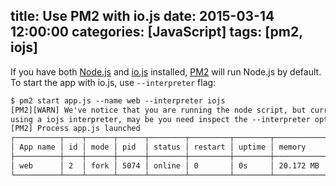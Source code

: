 title: Use PM2 with io.js
date: 2015-03-14 12:00:00
categories: [JavaScript]
tags: [pm2, iojs]
---

If you have both [Node.js] and [io.js] installed, [PM2] will run Node.js by default. To start the app with io.js, use `--interpreter` flag:

```txt
$ pm2 start app.js --name web --interpreter iojs
[PM2][WARN] We've notice that you are running the node script, but currently
using a iojs interpreter, may be you need inspect the --interpreter option.
[PM2] Process app.js launched
┌──────────┬────┬──────┬──────┬────────┬─────────┬────────┬─────────────┬──────────┐
│ App name │ id │ mode │ pid  │ status │ restart │ uptime │ memory      │ watching │
├──────────┼────┼──────┼──────┼────────┼─────────┼────────┼─────────────┼──────────┤
│ web      │ 2  │ fork │ 5074 │ online │ 0       │ 0s     │ 20.172 MB   │ disabled │
└──────────┴────┴──────┴──────┴────────┴─────────┴────────┴─────────────┴──────────┘
```

[Node.js]: https://nodejs.org/
[io.js]: https://iojs.org/
[PM2]: https://github.com/Unitech/PM2

